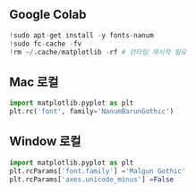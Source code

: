 ## Google Colab 
```python
!sudo apt-get install -y fonts-nanum
!sudo fc-cache -fv
!rm ~/.cache/matplotlib -rf # 런타임 재시작 필요
```

## Mac 로컬 
```python
import matplotlib.pyplot as plt
plt.rc('font', family='NanumBarunGothic') 
```

## Window 로컬  
```python
import matplotlib.pyplot as plt
plt.rcParams['font.family'] ='Malgun Gothic'
plt.rcParams['axes.unicode_minus'] =False
```
